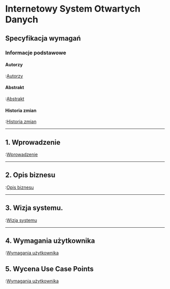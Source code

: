 # Internetowy System Otwartych Danych 

## Specyfikacja wymagań

### Informacje podstawowe

#### Autorzy

:[Autorzy](autorzy.md)


#### Abstrakt

:[Abstrakt](abstrakt.md)


#### Historia zmian

:[Historia zmian](historia.zmian.md)

---
## 1. Wprowadzenie

:[Wprowadzenie](1.wprowadzenie/wprowadzenie.md)

---
## 2. Opis biznesu

:[Opis biznesu](2.opis.biznesu/opis.biznesu.md)

---
## 3. Wizja systemu.

:[Wizja systemu](3.wizja.systemu/wizja.systemu.md)

---
## 4. Wymagania użytkownika

:[Wymagania użytkownika](4.wymagania.uzytkownika/wymagania.uzytkownika.md)

## 5. Wycena Use Case Points

:[Wymagania użytkownika](iteracje.md)


